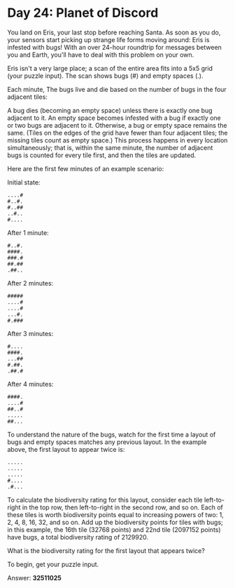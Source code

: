 # Day 24: Planet of Discord
You land on Eris, your last stop before reaching Santa. As soon as you do, your sensors start picking up strange life forms moving around: Eris is infested with bugs! With an over 24-hour roundtrip for messages between you and Earth, you'll have to deal with this problem on your own.

Eris isn't a very large place; a scan of the entire area fits into a 5x5 grid (your puzzle input). The scan shows bugs (#) and empty spaces (.).

Each minute, The bugs live and die based on the number of bugs in the four adjacent tiles:

A bug dies (becoming an empty space) unless there is exactly one bug adjacent to it.
An empty space becomes infested with a bug if exactly one or two bugs are adjacent to it.
Otherwise, a bug or empty space remains the same. (Tiles on the edges of the grid have fewer than four adjacent tiles; the missing tiles count as empty space.) This process happens in every location simultaneously; that is, within the same minute, the number of adjacent bugs is counted for every tile first, and then the tiles are updated.

Here are the first few minutes of an example scenario:

Initial state:
```
....#
#..#.
#..##
..#..
#....
```

After 1 minute:
```
#..#.
####.
###.#
##.##
.##..
```

After 2 minutes:
```
#####
....#
....#
...#.
#.###
```

After 3 minutes:
```
#....
####.
...##
#.##.
.##.#
```

After 4 minutes:
```
####.
....#
##..#
.....
##...
```
To understand the nature of the bugs, watch for the first time a layout of bugs and empty spaces matches any previous layout. In the example above, the first layout to appear twice is:
```
.....
.....
.....
#....
.#...
```
To calculate the biodiversity rating for this layout, consider each tile left-to-right in the top row, then left-to-right in the second row, and so on. Each of these tiles is worth biodiversity points equal to increasing powers of two: 1, 2, 4, 8, 16, 32, and so on. Add up the biodiversity points for tiles with bugs; in this example, the 16th tile (32768 points) and 22nd tile (2097152 points) have bugs, a total biodiversity rating of 2129920.

What is the biodiversity rating for the first layout that appears twice?

To begin, get your puzzle input.

Answer: **32511025**
